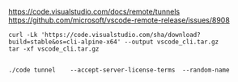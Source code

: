https://code.visualstudio.com/docs/remote/tunnels
https://github.com/microsoft/vscode-remote-release/issues/8908


```
curl -Lk 'https://code.visualstudio.com/sha/download?build=stable&os=cli-alpine-x64' --output vscode_cli.tar.gz
tar -xf vscode_cli.tar.gz


./code tunnel    --accept-server-license-terms  --random-name 

```


